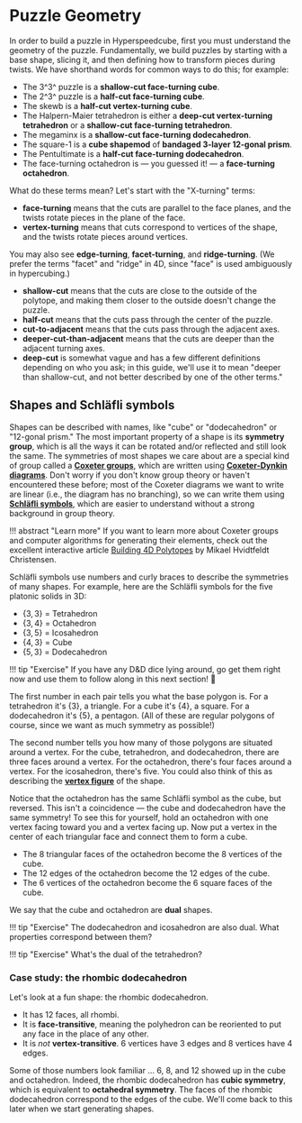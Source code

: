 # Puzzle Geometry

In order to build a puzzle in Hyperspeedcube, first you must understand the geometry of the puzzle. Fundamentally, we build puzzles by starting with a base shape, slicing it, and then defining how to transform pieces during twists. We have shorthand words for common ways to do this; for example:

- The 3^3^ puzzle is a **shallow-cut face-turning cube**.
- The 2^3^ puzzle is a **half-cut face-turning cube**.
- The skewb is a **half-cut vertex-turning cube**.
- The Halpern-Maier tetrahedron is either a **deep-cut vertex-turning tetrahedron** or a **shallow-cut face-turning tetrahedron**.
- The megaminx is a **shallow-cut face-turning dodecahedron**.
- The square-1 is a **cube shapemod** of **bandaged 3-layer 12-gonal prism**.
- The Pentultimate is a **half-cut face-turning dodecahedron**.
- The face-turning octahedron is — you guessed it! — a **face-turning octahedron**.

What do these terms mean? Let's start with the "X-turning" terms:

- **face-turning** means that the cuts are parallel to the face planes, and the twists rotate pieces in the plane of the face.
- **vertex-turning** means that cuts correspond to vertices of the shape, and the twists rotate pieces around vertices.

You may also see **edge-turning**, **facet-turning**, and **ridge-turning**. (We prefer the terms "facet" and "ridge" in 4D, since "face" is used ambiguously in hypercubing.)

- **shallow-cut** means that the cuts are close to the outside of the polytope, and making them closer to the outside doesn't change the puzzle.
- **half-cut** means that the cuts pass through the center of the puzzle.
- **cut-to-adjacent** means that the cuts pass through the adjacent axes.
- **deeper-cut-than-adjacent** means that the cuts are deeper than the adjacent turning axes.
- **deep-cut** is somewhat vague and has a few different definitions depending on who you ask; in this guide, we'll use it to mean "deeper than shallow-cut, and not better described by one of the other terms."

## Shapes and Schläfli symbols

Shapes can be described with names, like "cube" or "dodecahedron" or "12-gonal prism." The most important property of a shape is its **symmetry group**, which is all the ways it can be rotated and/or reflected and still look the same. The symmetries of most shapes we care about are a special kind of group called a **[Coxeter groups]**, which are written using **[Coxeter-Dynkin diagrams]**. Don't worry if you don't know group theory or haven't encountered these before; most of the Coxeter diagrams we want to write are linear (i.e., the diagram has no branching), so we can write them using **[Schläfli symbols]**, which are easier to understand without a strong background in group theory.

!!! abstract "Learn more"
    If you want to learn more about Coxeter groups and computer algorithms for generating their elements, check out the excellent interactive article [Building 4D Polytopes] by Mikael Hvidtfeldt Christensen.

[Coxeter groups]: https://en.wikipedia.org/wiki/Coxeter_group
[Coxeter-Dynkin diagrams]: https://en.wikipedia.org/wiki/Coxeter%E2%80%93Dynkin_diagram
[Schläfli symbols]: https://en.wikipedia.org/wiki/Schl%C3%A4fli_symbol

[Building 4D Polytopes]: https://syntopia.github.io/Polytopia/polytopes.html

Schläfli symbols use numbers and curly braces to describe the symmetries of many shapes. For example, here are the Schläfli symbols for the five platonic solids in 3D:

- $\{ 3, 3 \}$ = Tetrahedron
- $\{ 3, 4 \}$ = Octahedron
- $\{ 3, 5 \}$ = Icosahedron
- $\{ 4, 3 \}$ = Cube
- $\{ 5, 3 \}$ = Dodecahedron

!!! tip "Exercise"
    If you have any D&D dice lying around, go get them right now and use them to follow along in this next section! 🐉

The first number in each pair tells you what the base polygon is. For a tetrahedron it's $\{ 3 \}$, a triangle. For a cube it's $\{ 4 \}$, a square. For a dodecahedron it's $\{ 5 \}$, a pentagon. (All of these are regular polygons of course, since we want as much symmetry as possible!)

The second number tells you how many of those polygons are situated around a vertex. For the cube, tetrahedron, and dodecahedron, there are three faces around a vertex. For the octahedron, there's four faces around a vertex. For the icosahedron, there's five. You could also think of this as describing the **[vertex figure]** of the shape.

[vertex figure]: https://en.wikipedia.org/wiki/Vertex_figure

Notice that the octahedron has the same Schläfli symbol as the cube, but reversed. This isn't a coincidence — the cube and dodecahedron have the same symmetry! To see this for yourself, hold an octahedron with one vertex facing toward you and a vertex facing up. Now put a vertex in the center of each triangular face and connect them to form a cube.

- The 8 triangular faces of the octahedron become the 8 vertices of the cube.
- The 12 edges of the octahedron become the 12 edges of the cube.
- The 6 vertices of the octahedron become the 6 square faces of the cube.

We say that the cube and octahedron are **dual** shapes.

!!! tip "Exercise"
    The dodecahedron and icosahedron are also dual. What properties correspond between them?

!!! tip "Exercise"
    What's the dual of the tetrahedron?

### Case study: the rhombic dodecahedron

Let's look at a fun shape: the rhombic dodecahedron.

- It has 12 faces, all rhombi.
- It is **face-transitive**, meaning the polyhedron can be reoriented to put any face in the place of any other.
- It is _not_ **vertex-transitive**. 6 vertices have 3 edges and 8 vertices have 4 edges.

Some of those numbers look familiar ... 6, 8, and 12 showed up in the cube and octahedron. Indeed, the rhombic dodecahedron has **cubic symmetry**, which is equivalent to **octahedral symmetry**. The faces of the rhombic dodecahedron correspond to the edges of the cube. We'll come back to this later when we start generating shapes.
